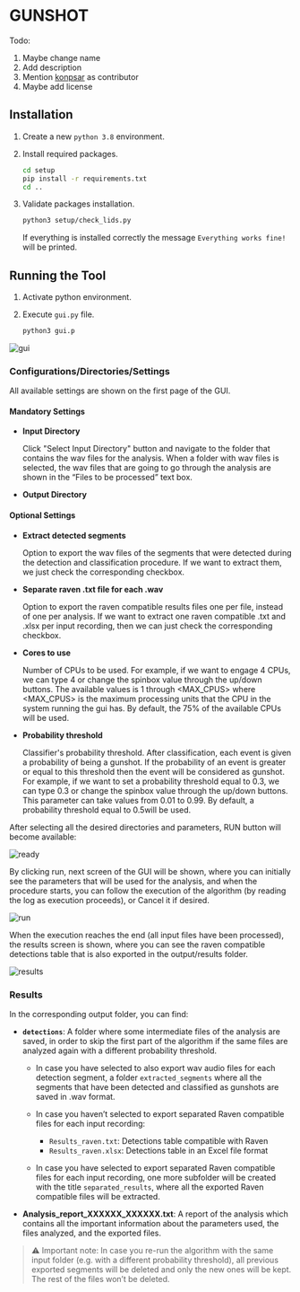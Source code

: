 # GUNSHOT
Todo:
1. Maybe change name
2. Add description
3. Mention [konpsar](https://github.com/konpsar) as contributor
4. Maybe add license

## Installation

1. Create a new `python 3.8` environment.

2. Install required packages. 

    ```bash
    cd setup
    pip install -r requirements.txt
    cd ..
    ```

3. Validate packages installation. 

    ```bash
    python3 setup/check_lids.py
    ```
    If everything is installed correctly the message  `Everything works fine!` will be printed.

## Running the Tool

1. Activate python environment.

2. Execute `gui.py` file.

    ```bash
    python3 gui.p
    ```

![gui](Images/gui.png)

### Configurations/Directories/Settings

All available settings are shown on the first page of the GUI.

#### Mandatory Settings

- **Input Directory**

  Click "Select Input Directory" button and navigate to the folder that contains the wav files for the analysis. When a folder with wav files is selected, the wav files that are going to go through the analysis are shown in the “Files to be processed” text box.

- **Output Directory**

#### Optional Settings 

- **Extract detected segments** 

  Option to export the wav files of the segments that were detected during the  detection and classification procedure. If we want to extract them, we just check the corresponding checkbox.

- **Separate raven .txt file for each .wav** 

  Option to export the raven compatible results files one per file, instead of one per analysis. If we want to extract one raven compatible .txt and .xlsx per input recording, then we can just check the corresponding checkbox. 

- **Cores to use**

  Number of CPUs to be used. For example, if we want to engage 4 CPUs, we can 
type 4 or change the spinbox value through the up/down buttons. The available  values is 1 through <MAX_CPUS> where <MAX_CPUS> is the maximum 
processing units that the CPU in the system running the gui has. By default, the 75% of the available CPUs will be used. 

- **Probability threshold**

  Classifier's probability threshold. After classification, each event is given a probability of being a gunshot. If the probability of an event is greater or equal to this threshold then the event will be considered as gunshot. For example, if we want to set a probability threshold equal to 0.3, we can type 0.3 or change the spinbox value through the up/down buttons. This parameter can take values from 0.01 to 0.99. By default, a probability threshold equal to 0.5will be used.

After selecting all the desired directories and parameters, RUN button will become available:

![ready](Images/ready.png)

By clicking run, next screen of the GUI will be shown, where you can initially see the parameters that will be used for the analysis, and when the procedure starts, you can follow the execution of the algorithm (by reading the log as execution proceeds), or Cancel it if desired.

![run](Images/run.png)

When the execution reaches the end (all input files have been processed), the results screen is shown, where you can see the raven compatible detections table that is also exported in the output/results folder.

![results](Images/results.png)

### Results

In the corresponding output folder, you can find:

- **`detections`**: A folder where some intermediate files of the analysis are saved, in order to skip the first part of the algorithm if the same files are analyzed again with a different probability threshold.

  - In case you have selected to also export wav audio files for each detection segment, a folder `extracted_segments` where all the segments that have been detected and classified as gunshots are saved in .wav format.

  - In case you haven’t selected to export separated Raven compatible files for each input recording:
    - `Results_raven.txt`: Detections table compatible with Raven
    - `Results_raven.xlsx`: Detections table in an Excel file format

  - In case you have selected to export separated Raven compatible files for each input recording, one more subfolder will be created with the title `separated_results`, where all the exported Raven compatible files will be extracted.

- **Analysis_report_XXXXXX_XXXXXX.txt**: A report of the analysis which contains all the important information about the parameters used, the files analyzed, and the exported files.


> :warning: Important note: In case you re-run the algorithm with the same input folder (e.g. with a different probability threshold), all previous exported segments will be deleted and only the new ones will be kept. The rest of the files won’t be deleted.
